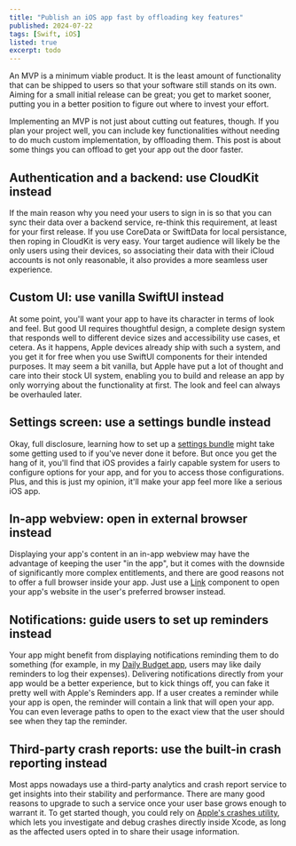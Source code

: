 ```yaml
---
title: "Publish an iOS app fast by offloading key features"
published: 2024-07-22
tags: [Swift, iOS]
listed: true
excerpt: todo
---
```

An MVP is a minimum viable product. It is the least amount of functionality that can be shipped to users so that your software still stands on its own. Aiming for a small initial release can be great; you get to market sooner, putting you in a better position to figure out where to invest your effort.

Implementing an MVP is not just about cutting out features, though. If you plan your project well, you can include key functionalities without needing to do much custom implementation, by offloading them. This post is about some things you can offload to get your app out the door faster.

## Authentication and a backend: use CloudKit instead

If the main reason why you need your users to sign in is so that you can sync their data over a backend service, re-think this requirement, at least for your first release. If you use CoreData or SwiftData for local persistance, then roping in CloudKit is very easy. Your target audience will likely be the only users using their devices, so associating their data with their iCloud accounts is not only reasonable, it also provides a more seamless user experience.

## Custom UI: use vanilla SwiftUI instead

At some point, you'll want your app to have its character in terms of look and feel. But good UI requires thoughtful design, a complete design system that responds well to different device sizes and accessibility use cases, et cetera. As it happens, Apple devices already ship with such a system, and you get it for free when you use SwiftUI components for their intended purposes. It may seem a bit vanilla, but Apple have put a lot of thought and care into their stock UI system, enabling you to build and release an app by only worrying about the functionality at first. The look and feel can always be overhauled later. 

## Settings screen: use a settings bundle instead

Okay, full disclosure, learning how to set up a [settings bundle](src/content/blog/ios-app-quickstart.md) might take some getting used to if you've never done it before. But once you get the hang of it, you'll find that iOS provides a fairly capable system for users to configure options for your app, and for you to access those configurations. Plus, and this is just my opinion, it'll make your app feel more like a serious iOS app.

## In-app webview: open in external browser instead

Displaying your app's content in an in-app webview may have the advantage of keeping the user "in the app", but it comes with the downside of significantly more complex entitlements, and there are good reasons not to offer a full browser inside your app. Just use a [Link](https://developer.apple.com/documentation/swiftui/link) component to open your app's website in the user's preferred browser instead.

## Notifications: guide users to set up reminders instead

Your app might benefit from displaying notifications reminding them to do something (for example, in my [Daily Budget app](https://dailybudget.phlippieb.dev), users may like daily reminders to log their expenses). Delivering notifications directly from your app would be a better experience, but to kick things off, you can fake it pretty well with Apple's Reminders app. If a user creates a reminder while your app is open, the reminder will contain a link that will open your app. You can even leverage paths to open to the exact view that the user should see when they tap the reminder.

## Third-party crash reports: use the built-in crash reporting instead

Most apps nowadays use a third-party analytics and crash report service to get insights into their stability and performance. There are many good reasons to upgrade to such a service once your user base grows enough to warrant it. To get started though, you could rely on [Apple's crashes utility](https://developer.apple.com/news/?id=nra79npr), which lets you investigate and debug crashes directly inside Xcode, as long as the affected users opted in to share their usage information. 
